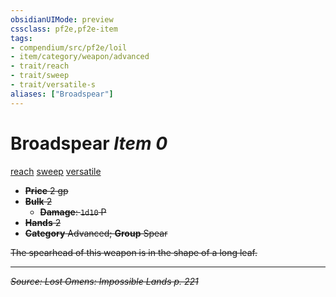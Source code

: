 ```yaml
---
obsidianUIMode: preview
cssclass: pf2e,pf2e-item
tags:
- compendium/src/pf2e/loil
- item/category/weapon/advanced
- trait/reach
- trait/sweep
- trait/versatile-s
aliases: ["Broadspear"]
---
```

# Broadspear *Item 0*  
[reach](reach.md "Reach Weapon Trait")  [sweep](sweep.md "Sweep Weapon Trait")  [versatile <S>](rules/traits/versatile-s.md "Versatile Weapon Trait")  

- **Price** 2 gp
- **Bulk** 2
  - **Damage**: `1d10` P
- **Hands** 2
- **Category** Advanced; **Group** Spear 

The spearhead of this weapon is in the shape of a long leaf.


---
*Source: Lost Omens: Impossible Lands p. 221*